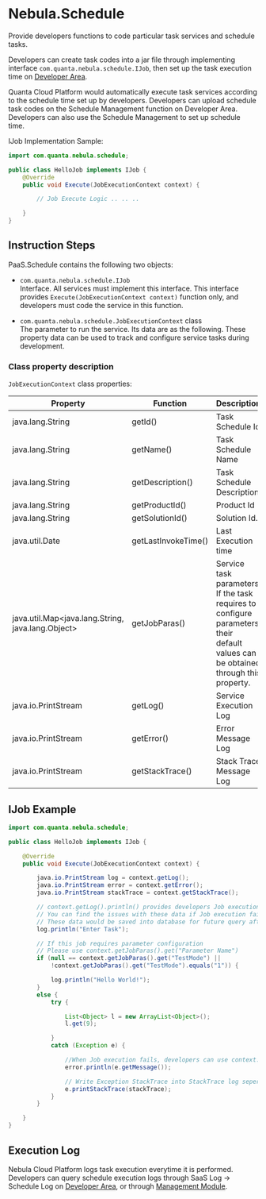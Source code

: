 
Nebula.Schedule
================

Provide developers functions to code particular task services and schedule tasks.

Developers can create task codes into a jar file through implementing interface `com.quanta.nebula.schedule.IJob`, then set up the task execution time on [Developer Area].  

Quanta Cloud Platform would automatically execute task services according to the schedule time set up by developers.
Developers can upload schedule task codes on the Schedule Management function on Developer Area. Developers can also use the Schedule Management to set up schedule time.  

IJob Implementation Sample:  

```java
import com.quanta.nebula.schedule;

public class HelloJob implements IJob {
	@Override
	public void Execute(JobExecutionContext context) {

		// Job Execute Logic .. .. ..

	}
}
```

## Instruction Steps

PaaS.Schedule contains the following two objects:  

* `com.quanta.nebula.schedule.IJob`  
	Interface. All services must implement this interface. This interface provides `Execute(JobExecutionContext context)` function only, and developers must code the service in this function.  

* `com.quanta.nebula.schedule.JobExecutionContext` class  
	The parameter to run the service. Its data are as the following. These property data can be used to track and configure service tasks during development.  

### Class property description

`JobExecutionContext` class properties:

Property | Function | Description
--- | --- | ---
java.lang.String | getId() | Task Schedule Id
java.lang.String | getName() | Task Schedule Name
java.lang.String | getDescription() | Task Schedule Description
java.lang.String | getProductId() | Product Id
java.lang.String | getSolutionId() | Solution Id.
java.util.Date | getLastInvokeTime() | Last Execution time
java.util.Map<java.lang.String, java.lang.Object> | getJobParas() | Service task parameters. If the task requires to configure parameters, their default values can be obtained through this property.
java.io.PrintStream | getLog() | Service Execution Log
java.io.PrintStream | getError() | Error Message Log
java.io.PrintStream | getStackTrace() | Stack Trace Message Log

## IJob Example

```java
import com.quanta.nebula.schedule;

public class HelloJob implements IJob {

	@Override
	public void Execute(JobExecutionContext context) {

        java.io.PrintStream log = context.getLog();
        java.io.PrintStream error = context.getError();
        java.io.PrintStream stackTrace = context.getStackTrace();

		// context.getLog().println() provides developers Job execution log data
		// You can find the issues with these data if Job execution fails
		// These data would be saved into database for future query after the Job finishes
		log.println("Enter Task");

		// If this job requires parameter configuration
		// Please use context.getJobParas().get("Parameter Name")
		if (null == context.getJobParas().get("TestMode") ||
            !context.getJobParas().get("TestMode").equals("1")) {

			log.println("Hello World!");
		}
        else {
			try {

				List<Object> l = new ArrayList<Object>();
				l.get(9);

			}
            catch (Exception e) {

				//When Job execution fails, developers can use context.getError().println()
				error.println(e.getMessage());

				// Write Exception StackTrace into StackTrace log seperately
				e.printStackTrace(stackTrace);
			}
		}

	}
}
```

## Execution Log

Nebula Cloud Platform logs task execution everytime it is performed. Developers can query schedule execution logs through SaaS Log -> Schedule Log on [Developer Area], or through [Management Module](Module.Management.md).

[Developer Area]: <http://www.quanta-camp.com/Developer/>
